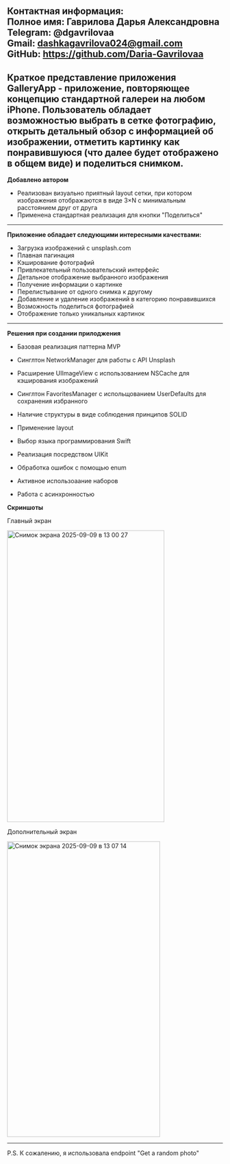 **Контактная информация:**  
Полное имя: Гаврилова Дарья Александровна  
Telegram: @dgavrilovaa  
Gmail: dashkagavrilova024@gmail.com  
GitHub: https://github.com/Daria-Gavrilovaa
---
**Краткое представление приложения**  
GalleryApp - приложение, повторяющее концепцию стандартной галереи на любом iPhone. Пользователь обладает возможностью выбрать в сетке фотографию,
открыть детальный обзор с информацией об изображении, отметить картинку как понравившуюся (что далее будет отображено в общем виде) и поделиться снимком.  
---
**Добавлено автором**
- Реализован визуально приятный layout сетки, при котором изображения отображаются в виде 3×N с минимальным расстоянием друг от друга
- Применена стандартная реализация для кнопки "Поделиться"  
---
**Приложение обладает следующими интересными качествами:**  
- Загрузка изображений с unsplash.com
- Плавная пагинация
- Кэширование фотографий
- Привлекательный пользовательский интерфейс 
- Детальное отображение выбранного изображения
- Получение информации о картинке
- Перелистывание от одного снимка к другому  
- Добавление и удаление изображений в категорию понравившихся 
- Возможность поделиться фотографией
- Отображение только уникальных картинок

---
**Решения при создании прилоджения**  
- Базовая реализация паттерна MVP 
- Синглтон NetworkManager для работы с API Unsplash
- Расширение UIImageView с использованием NSCache для кэширования изображений
- Синглтон FavoritesManager с испольщованием UserDefaults для сохранения избранного
- Наличие структуры в виде соблюдения принципов SOLID
- Применение layout

- Выбор языка программирования Swift
- Реализация посредством UIKit
- Обработка ошибок с помощью enum
- Активное использоаание наборов
- Работа с асинхронностью

**Скриншоты**  

Главный экран

<img width="367" height="680" alt="Снимок экрана 2025-09-09 в 13 00 27" src="https://github.com/user-attachments/assets/d477198a-04cd-4a64-b986-615a698ad1d9" />  

Дополнительный экран 

<img width="357" height="689" alt="Снимок экрана 2025-09-09 в 13 07 14" src="https://github.com/user-attachments/assets/370a4149-9028-457a-87ed-07877bfb19c8" />  

---
P.S. К сожалению, я использовала endpoint "Get a random photo"




